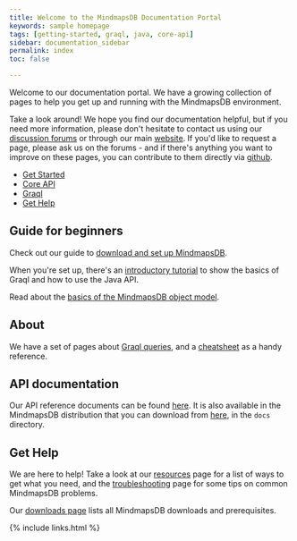 ```yaml
---
title: Welcome to the MindmapsDB Documentation Portal
keywords: sample homepage
tags: [getting-started, graql, java, core-api]
sidebar: documentation_sidebar
permalink: index
toc: false

---
```



Welcome to our documentation portal. We have a growing collection of pages to help you get up and running with the MindmapsDB environment.

Take a look around! We hope you find our documentation helpful, but if you need more information, please don't hesitate to contact us using our [discussion forums](http://discuss.mindmaps.io) or through our main [website](http://www.mindmaps.io). If you'd like to request a page, please ask us on the forums - and if there's anything you want to improve on these pages, you can contribute to them directly via [github](https://github.com/mindmapsdb/docs/).


<ul id="profileTabs" class="nav nav-tabs">
    <li class="active"><a href="#getstarted" data-toggle="tab">Get Started</a></li>
    <li><a href="#coreapi" data-toggle="tab">Core API</a></li>
    <li><a href="#graql" data-toggle="tab">Graql</a></li>
    <li><a href="#gethelp" data-toggle="tab">Get Help</a></li>
</ul>
  <div class="tab-content">
<div role="tabpanel" class="tab-pane active" id="getstarted">
    <h2>Guide for beginners</h2>
<p>Check out our guide to <a href="https://mindmaps.io/pages/documentation/get-started/setup-guide.html">download and set up MindmapsDB</a>.</p> 
<p>When you're set up, there's an <a href="https://mindmaps.io/pages/documentation/the-basics/quickstart-tutorial.html">introductory tutorial</a> to show the basics of Graql and how to use the Java API.</p>
<p>Read about the <a href="https://mindmaps.io/pages/documentation/the-basics/mindmaps-basics.html">basics of the MindmapsDB object model</a>.</p>
</div>

<div role="tabpanel" class="tab-pane" id="graql">
    <h2>About</h2>
    <p>We have a set of pages about <a href="https://mindmaps.io/pages/documentation/graql/overview.html">Graql queries</a>, and a <a href="https://mindmaps.io/pages/documentation/graql/graql-cheatsheet.html">cheatsheet</a> as a handy reference.</p></div>

<div role="tabpanel" class="tab-pane" id="coreapi">
    <h2>API documentation</h2>
    <p>Our API reference documents can be found <a target="_blank" href="https://mindmaps.io/javadocs.html">here</a>. It is also available in the MindmapsDB distribution that you can download from <a href="https://mindmaps.io/pages/documentation/resources/downloads.html">here</a>, in the <code>docs</code> directory.</p>
</div>

<div role="tabpanel" class="tab-pane" id="gethelp">
    <h2>Get Help</h2>
    <p>We are here to help! Take a look at our <a href="https://mindmaps.io/pages/documentation/resources/resources.html">resources</a> page for a list of ways to get what you need, and the <a href="https://mindmaps.io/pages/documentation/troubleshooting/known-issues.html">troubleshooting</a> page for some tips on common MindmapsDB problems.</p>
 <p>Our <a href="https://mindmaps.io/pages/documentation/resources/downloads.html">downloads page</a> lists all MindmapsDB downloads and prerequisites.</p>   
</div>
</div>

{% include links.html %}
